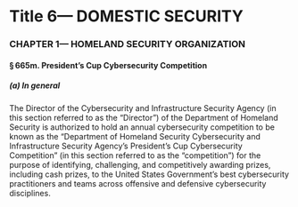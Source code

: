 
# Title 6— DOMESTIC SECURITY
### CHAPTER 1— HOMELAND SECURITY ORGANIZATION
#### § 665m. President’s Cup Cybersecurity Competition
##### (a) In general

The Director of the Cybersecurity and Infrastructure Security Agency (in this section referred to as the “Director”) of the Department of Homeland Security is authorized to hold an annual cybersecurity competition to be known as the “Department of Homeland Security Cybersecurity and Infrastructure Security Agency’s President’s Cup Cybersecurity Competition” (in this section referred to as the “competition”) for the purpose of identifying, challenging, and competitively awarding prizes, including cash prizes, to the United States Government’s best cybersecurity practitioners and teams across offensive and defensive cybersecurity disciplines.
